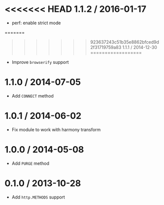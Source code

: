 <<<<<<< HEAD
1.1.2 / 2016-01-17
==================

  * perf: enable strict mode

=======
>>>>>>> 923637243c51b35e8862bfced9d2f31719759a83
1.1.1 / 2014-12-30
==================

  * Improve `browserify` support

1.1.0 / 2014-07-05
==================

  * Add `CONNECT` method
 
1.0.1 / 2014-06-02
==================

  * Fix module to work with harmony transform

1.0.0 / 2014-05-08
==================

  * Add `PURGE` method

0.1.0 / 2013-10-28
==================

  * Add `http.METHODS` support
